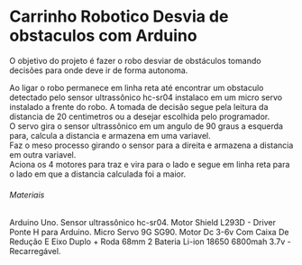 # Carrinho Robotico Desvia de obstaculos com Arduino

O objetivo do projeto é fazer o robo desviar de obstáculos tomando decisões para onde deve ir de forma autonoma.

Ao ligar o robo permanece em linha reta até encontrar um obstaculo detectado pelo sensor ultrassônico hc-sr04 instalaco em um micro servo instalado a frente do robo.
A tomada de decisão segue pela leitura da distancia de 20 centimetros ou a desejar escolhida pelo programador.<br/>
O servo gira o sensor ultrassônico em um angulo de 90 graus a esquerda para, calcula a distancia e armazena em uma variavel.<br/>
Faz o meso processo girando o sensor para a direita e armazena a distancia em outra variavel.<br/>
Aciona os 4 motores para traz e vira para o lado e segue em linha reta para o lado em que a distancia calculada foi a maior.<br/> 

###### Materiais

  Arduino Uno. 
  Sensor ultrassônico hc-sr04.
  Motor Shield L293D - Driver Ponte H para Arduino.
  Micro Servo 9G SG90.
  Motor Dc 3-6v Com Caixa De Redução E Eixo Duplo + Roda 68mm
  2 Bateria Li-ion 18650 6800mah 3.7v - Recarregável.
  
  

